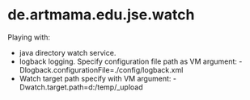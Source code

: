 # de.artmama.edu.jse.watch
Playing with:
 - java directory watch service.
 - logback logging. Specify configuration file path as VM argument: -Dlogback.configurationFile=./config/logback.xml
 - Watch target path specify with VM argument: -Dwatch.target.path=d:/temp/_upload
